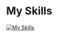 # My Skills

[![My Skills](https://skillicons.dev/icons?i=react,js,tailwind,php,laravel,java,docker,git,vscode)](https://skillicons.dev)
